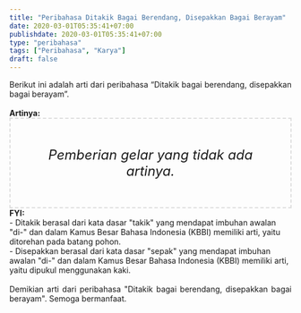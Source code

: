 ```yaml
---
title: "Peribahasa Ditakik Bagai Berendang, Disepakkan Bagai Berayam"
date: 2020-03-01T05:35:41+07:00
publishdate: 2020-03-01T05:35:41+07:00
type: "peribahasa"
tags: ["Peribahasa", "Karya"]
draft: false
---
```


<div dir="ltr" style="text-align: left;" trbidi="on"><div style="text-align: justify;">Berikut ini adalah arti dari peribahasa “Ditakik bagai berendang, disepakkan bagai berayam”.</div><br /><div style="text-align: justify;"><b>Artinya:</b></div><div style="border: 2px dashed #ddd; font-size: 24px; height: auto; margin: 0 auto; padding: 50px; text-align: center; width: auto;"><i>Pemberian gelar yang tidak ada artinya.</i></div><b>FYI:</b> <br />- Ditakik berasal dari kata dasar "takik" yang mendapat imbuhan awalan "di-" dan dalam Kamus Besar Bahasa Indonesia (KBBI) memiliki arti, yaitu ditorehan pada batang pohon.<br />- Disepakkan berasal dari kata dasar "sepak" yang mendapat imbuhan awalan "di-" dan dalam Kamus Besar Bahasa Indonesia (KBBI) memiliki arti, yaitu dipukul menggunakan kaki.<br /><br /><div style="text-align: justify;">Demikian arti dari peribahasa "Ditakik bagai berendang, disepakkan bagai berayam". Semoga bermanfaat.</div></div>
